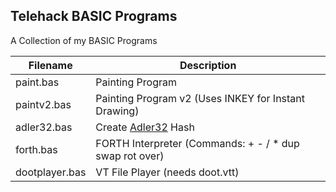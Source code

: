 ﻿## Telehack BASIC Programs
A Collection of my BASIC Programs

|Filename|Description|
|--|--|
|paint.bas|Painting Program|
|paintv2.bas|Painting Program v2 (Uses INKEY for Instant Drawing)|
|adler32.bas|Create [Adler32](https://en.wikipedia.org/wiki/Adler-32) Hash|
|forth.bas|FORTH Interpreter (Commands: + - / * dup swap rot over)|
|dootplayer.bas|VT File Player (needs doot.vtt)
